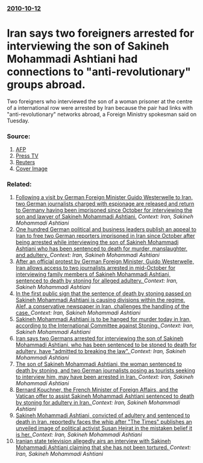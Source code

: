 ### [2010-10-12](/news/2010/10/12/index.md)

# Iran says two foreigners arrested for interviewing the son of Sakineh Mohammadi Ashtiani had connections to "anti-revolutionary" groups abroad. 

Two foreigners who interviewed the son of a woman prisoner at the centre of a international row were arrested by Iran because the pair had links with &quot;anti-revolutionary&quot; networks abroad, a Foreign Ministry spokesman said on Tuesday.


### Source:

1. [AFP](http://www.google.com/hostednews/afp/article/ALeqM5g_HK_y_PKeqVYy5UkIQXMCg-6C5A?docId=CNG.3af003c84a71aeca2db44ba857bb01cc.7f1)
2. [Press TV](http://www.presstv.ir/detail/146356.html)
3. [Reuters](http://in.reuters.com/article/idINIndia-52135920101012)
3. [Cover Image](http://s4.reutersmedia.net/resources_v2/images/rcom-default.png)

### Related:

1. [Following a visit by German Foreign Minister Guido Westerwelle to Iran, two German journalists charged with espionage are released and return to Germany having been imprisoned since October for interviewing the son and lawyer of Sakineh Mohammadi Ashtiani.](/news/2011/02/20/following-a-visit-by-german-foreign-minister-guido-westerwelle-to-iran-two-german-journalists-charged-with-espionage-are-released-and-retur.md) _Context: Iran, Sakineh Mohammadi Ashtiani_
2. [One hundred German political and business leaders publish an appeal to Iran to free two German reporters imprisoned in Iran since October after being arrested while interviewing the son of Sakineh Mohammadi Ashtiani who has been sentenced to death for murder, manslaughter, and adultery. ](/news/2011/01/2/one-hundred-german-political-and-business-leaders-publish-an-appeal-to-iran-to-free-two-german-reporters-imprisoned-in-iran-since-october-af.md) _Context: Iran, Sakineh Mohammadi Ashtiani_
3. [After an official protest by German Foreign Minister, Guido Westerwelle, Iran allows access to two journalists arrested in mid-October for interviewing family members of Sakineh Mohammadi Ashtiani, sentenced to death by stoning for alleged adultery. ](/news/2010/12/31/after-an-official-protest-by-german-foreign-minister-guido-westerwelle-iran-allows-access-to-two-journalists-arrested-in-mid-october-for-i.md) _Context: Iran, Sakineh Mohammadi Ashtiani_
4. [In the first public sign that the sentence of death by stoning passed on Sakineh Mohammadi Ashtiani is causing divisions within the regime, Alef, a conservative newspaper in Iran, challenges the handling of the case. ](/news/2010/11/9/in-the-first-public-sign-that-the-sentence-of-death-by-stoning-passed-on-sakineh-mohammadi-ashtiani-is-causing-divisions-within-the-regime.md) _Context: Iran, Sakineh Mohammadi Ashtiani_
5. [Sakineh Mohammadi Ashtiani is to be hanged for murder today in Iran, according to the International Committee against Stoning. ](/news/2010/11/3/sakineh-mohammadi-ashtiani-is-to-be-hanged-for-murder-today-in-iran-according-to-the-international-committee-against-stoning.md) _Context: Iran, Sakineh Mohammadi Ashtiani_
6. [Iran says two Germans arrested for interviewing the son of Sakineh Mohammadi Ashtiani, who has been sentenced to be stoned to death for adultery, have "admitted to breaking the law". ](/news/2010/10/15/iran-says-two-germans-arrested-for-interviewing-the-son-of-sakineh-mohammadi-ashtiani-who-has-been-sentenced-to-be-stoned-to-death-for-adul.md) _Context: Iran, Sakineh Mohammadi Ashtiani_
7. [The son of Sakineh Mohammadi Ashtiani, the woman sentenced to death by stoning, and two German journalists posing as tourists seeking to interview him, may have been arrested in Iran. ](/news/2010/10/11/the-son-of-sakineh-mohammadi-ashtiani-the-woman-sentenced-to-death-by-stoning-and-two-german-journalists-posing-as-tourists-seeking-to-int.md) _Context: Iran, Sakineh Mohammadi Ashtiani_
8. [Bernard Kouchner, the French Minister of Foreign Affairs, and the Vatican offer to assist Sakineh Mohammadi Ashtiani sentenced to death by stoning for adultery in Iran. ](/news/2010/09/6/bernard-kouchner-the-french-minister-of-foreign-affairs-and-the-vatican-offer-to-assist-sakineh-mohammadi-ashtiani-sentenced-to-death-by-s.md) _Context: Iran, Sakineh Mohammadi Ashtiani_
9. [Sakineh Mohammadi Ashtiani, convicted of adultery and sentenced to death in Iran, reportedly faces the whip after "The Times" publishes an unveiled image of political activist Susan Hejrat in the mistaken belief it is her. ](/news/2010/09/4/sakineh-mohammadi-ashtiani-convicted-of-adultery-and-sentenced-to-death-in-iran-reportedly-faces-the-whip-after-the-times-publishes-an-u.md) _Context: Iran, Sakineh Mohammadi Ashtiani_
10. [Iranian state television allegedly airs an interview with Sakineh Mohammadi Ashtiani claiming that she has not been tortured. ](/news/2010/09/16/iranian-state-television-allegedly-airs-an-interview-with-sakineh-mohammadi-ashtiani-claiming-that-she-has-not-been-tortured.md) _Context: Iran, Sakineh Mohammadi Ashtiani_
